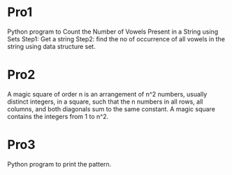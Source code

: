 # Pro1
Python program to Count the Number of Vowels Present in a String using Sets Step1: Get a string Step2: find the no of occurrence of all vowels in the string using data structure set.
# Pro2
A magic square of order n is an arrangement of n^2 numbers, usually distinct integers, in a square, such that the n numbers in all rows, all columns, and both diagonals sum to the same constant. A magic square contains the integers from 1 to n^2.
# Pro3
Python program to print the pattern.

